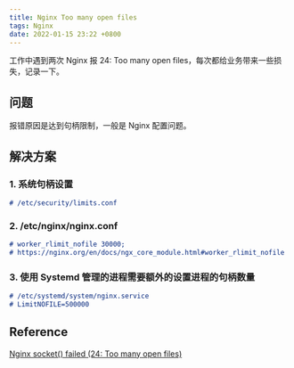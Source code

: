 ```yaml
---
title: Nginx Too many open files
tags: Nginx
date: 2022-01-15 23:22 +0800
---
```


工作中遇到两次 Nginx 报 24: Too many open files，每次都给业务带来一些损失，记录一下。

<!--more-->

## 问题

报错原因是达到句柄限制，一般是 Nginx 配置问题。

## 解决方案

### 1. 系统句柄设置

```md
# /etc/security/limits.conf
```

### 2. /etc/nginx/nginx.conf

```md
# worker_rlimit_nofile 30000;
# https://nginx.org/en/docs/ngx_core_module.html#worker_rlimit_nofile
```

### 3. 使用 Systemd 管理的进程需要额外的设置进程的句柄数量

```md
# /etc/systemd/system/nginx.service
# LimitNOFILE=500000
```

## Reference

[Nginx socket() failed (24: Too many open files)](https://www.claudiokuenzler.com/blog/850/nginx-socket-failed-24-too-many-open-files)
